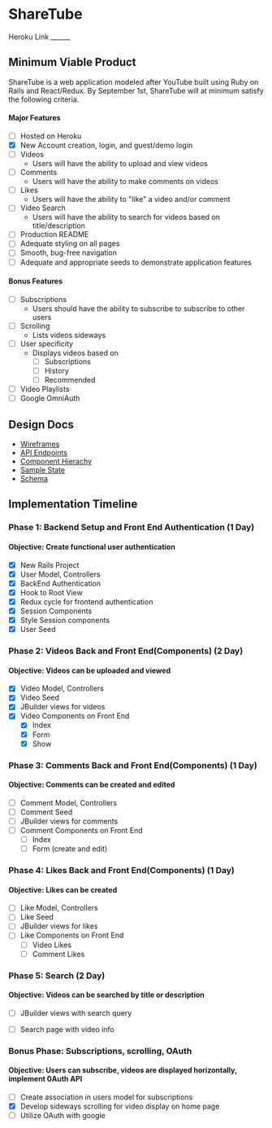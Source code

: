 # ShareTube
Heroku Link ______
## Minimum Viable Product
ShareTube is a web application modeled after YouTube built using Ruby on Rails and React/Redux. By September 1st, ShareTube will at minimum satisfy the following criteria.
#### Major Features
- [ ] Hosted on Heroku
- [x] New Account creation, login, and guest/demo login
- [ ] Videos
  - Users will have the ability to upload and view videos
- [ ] Comments
  - Users will have the ability to make comments on videos
- [ ] Likes
  - Users will have the ability to "like" a video and/or comment
- [ ] Video Search
  - Users will have the ability to search for videos based on title/description
- [ ] Production README
- [ ] Adequate styling on all pages
- [ ] Smooth, bug-free navigation
- [ ] Adequate and appropriate seeds to demonstrate application features

#### Bonus Features
- [ ] Subscriptions
  - Users should have the ability to subscribe to subscribe to other users
- [ ] Scrolling
  - Lists videos sideways
- [ ] User specificity
  - Displays videos based on
    - [ ] Subscriptions
    - [ ] History
    - [ ] Recommended
- [ ] Video Playlists
- [ ] Google OmniAuth

## Design Docs
- [Wireframes](wireframes/)
- [API Endpoints](api-endpoints.md)
- [Component Hierachy](component-hierarchy.md)
- [Sample State](sample-state.md)
- [Schema](schema.md/)

## Implementation Timeline

### Phase 1: Backend Setup and Front End Authentication (1 Day)
#### Objective: Create functional user authentication
- [x] New Rails Project
- [x] User Model, Controllers
- [x] BackEnd Authentication
- [x] Hook to Root View
- [x] Redux cycle for frontend authentication
- [x] Session Components
- [x] Style Session components
- [x] User Seed

### Phase 2: Videos Back and Front End(Components) (2 Day)
#### Objective: Videos can be uploaded and viewed
- [x] Video Model, Controllers
- [x] Video Seed
- [x] JBuilder views for videos
- [x] Video Components on Front End
  - [x] Index
  - [x] Form
  - [x] Show

### Phase 3: Comments Back and Front End(Components) (1 Day)
#### Objective: Comments can be created and edited
- [ ] Comment Model, Controllers
- [ ] Comment Seed
- [ ] JBuilder views for comments
- [ ] Comment Components on Front End
  - [ ] Index
  - [ ] Form (create and edit)

### Phase 4: Likes Back and Front End(Components) (1 Day)
#### Objective: Likes can be created
- [ ] Like Model, Controllers
- [ ] Like Seed
- [ ] JBuilder views for likes
- [ ] Like Components on Front End
  - [ ] Video Likes
  - [ ] Comment Likes

### Phase 5: Search (2 Day)
#### Objective: Videos can be searched by title or description
- [ ] JBuilder views with search query
- [ ] Search page with video info


### Bonus Phase: Subscriptions, scrolling, OAuth
#### Objective: Users can subscribe, videos are displayed horizontally, implement 0Auth API
- [ ] Create association in users model for subscriptions
- [x] Develop sideways scrolling for video display on home page
- [ ] Utilize OAuth with google

